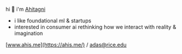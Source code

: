 hi 👋 i'm [Ahitagni](https://ahis.me/)

- i like foundational ml & startups
- interested in consumer ai rethinking how we interact with reality & imagination 

[www.ahis.me](https://ahis.me/) / [adas@rice.edu](mailto:ad158@rice.edu)
